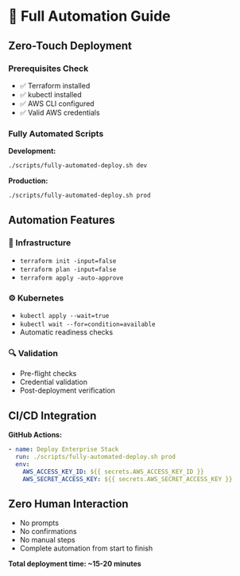 # 🤖 Full Automation Guide

## Zero-Touch Deployment

### Prerequisites Check
- ✅ Terraform installed
- ✅ kubectl installed  
- ✅ AWS CLI configured
- ✅ Valid AWS credentials

### Fully Automated Scripts

**Development:**
```bash
./scripts/fully-automated-deploy.sh dev
```

**Production:**
```bash
./scripts/fully-automated-deploy.sh prod
```

## Automation Features

### 🔄 Infrastructure
- `terraform init -input=false`
- `terraform plan -input=false`
- `terraform apply -auto-approve`

### ⚙️ Kubernetes
- `kubectl apply --wait=true`
- `kubectl wait --for=condition=available`
- Automatic readiness checks

### 🔍 Validation
- Pre-flight checks
- Credential validation
- Post-deployment verification

## CI/CD Integration

**GitHub Actions:**
```yaml
- name: Deploy Enterprise Stack
  run: ./scripts/fully-automated-deploy.sh prod
  env:
    AWS_ACCESS_KEY_ID: ${{ secrets.AWS_ACCESS_KEY_ID }}
    AWS_SECRET_ACCESS_KEY: ${{ secrets.AWS_SECRET_ACCESS_KEY }}
```

## Zero Human Interaction
- No prompts
- No confirmations
- No manual steps
- Complete automation from start to finish

**Total deployment time: ~15-20 minutes**